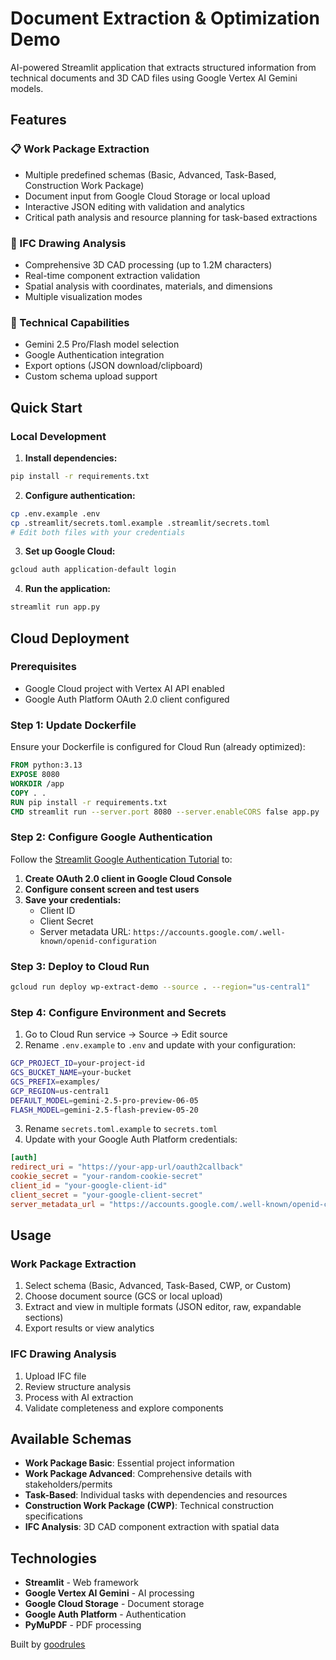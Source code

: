 # Document Extraction & Optimization Demo

AI-powered Streamlit application that extracts structured information from technical documents and 3D CAD files using Google Vertex AI Gemini models.

## Features

### 📋 Work Package Extraction
- Multiple predefined schemas (Basic, Advanced, Task-Based, Construction Work Package)
- Document input from Google Cloud Storage or local upload
- Interactive JSON editing with validation and analytics
- Critical path analysis and resource planning for task-based extractions

### 🎨 IFC Drawing Analysis
- Comprehensive 3D CAD processing (up to 1.2M characters)
- Real-time component extraction validation
- Spatial analysis with coordinates, materials, and dimensions
- Multiple visualization modes

### 🔧 Technical Capabilities
- Gemini 2.5 Pro/Flash model selection
- Google Authentication integration
- Export options (JSON download/clipboard)
- Custom schema upload support

## Quick Start

### Local Development

1. **Install dependencies:**
```bash
pip install -r requirements.txt
```

2. **Configure authentication:**
```bash
cp .env.example .env
cp .streamlit/secrets.toml.example .streamlit/secrets.toml
# Edit both files with your credentials
```

3. **Set up Google Cloud:**
```bash
gcloud auth application-default login
```

4. **Run the application:**
```bash
streamlit run app.py
```

## Cloud Deployment

### Prerequisites
- Google Cloud project with Vertex AI API enabled
- Google Auth Platform OAuth 2.0 client configured

### Step 1: Update Dockerfile
Ensure your Dockerfile is configured for Cloud Run (already optimized):
```dockerfile
FROM python:3.13
EXPOSE 8080
WORKDIR /app
COPY . .
RUN pip install -r requirements.txt
CMD streamlit run --server.port 8080 --server.enableCORS false app.py
```

### Step 2: Configure Google Authentication

Follow the [Streamlit Google Authentication Tutorial](https://docs.streamlit.io/develop/tutorials/authentication/google) to:

1. **Create OAuth 2.0 client in Google Cloud Console**
2. **Configure consent screen and test users**
3. **Save your credentials:**
   - Client ID
   - Client Secret
   - Server metadata URL: `https://accounts.google.com/.well-known/openid-configuration`

### Step 3: Deploy to Cloud Run
```bash
gcloud run deploy wp-extract-demo --source . --region="us-central1"
```

### Step 4: Configure Environment and Secrets
1. Go to Cloud Run service → Source → Edit source
2. Rename `.env.example` to `.env` and update with your configuration:
```bash
GCP_PROJECT_ID=your-project-id
GCS_BUCKET_NAME=your-bucket
GCS_PREFIX=examples/
GCP_REGION=us-central1
DEFAULT_MODEL=gemini-2.5-pro-preview-06-05
FLASH_MODEL=gemini-2.5-flash-preview-05-20
```
3. Rename `secrets.toml.example` to `secrets.toml`
4. Update with your Google Auth Platform credentials:
```toml
[auth]
redirect_uri = "https://your-app-url/oauth2callback"
cookie_secret = "your-random-cookie-secret"
client_id = "your-google-client-id"
client_secret = "your-google-client-secret"
server_metadata_url = "https://accounts.google.com/.well-known/openid-configuration"
```

## Usage

### Work Package Extraction
1. Select schema (Basic, Advanced, Task-Based, CWP, or Custom)
2. Choose document source (GCS or local upload)
3. Extract and view in multiple formats (JSON editor, raw, expandable sections)
4. Export results or view analytics

### IFC Drawing Analysis
1. Upload IFC file
2. Review structure analysis
3. Process with AI extraction
4. Validate completeness and explore components

## Available Schemas

- **Work Package Basic**: Essential project information
- **Work Package Advanced**: Comprehensive details with stakeholders/permits
- **Task-Based**: Individual tasks with dependencies and resources
- **Construction Work Package (CWP)**: Technical construction specifications
- **IFC Analysis**: 3D CAD component extraction with spatial data

## Technologies

- **Streamlit** - Web framework
- **Google Vertex AI Gemini** - AI processing
- **Google Cloud Storage** - Document storage
- **Google Auth Platform** - Authentication
- **PyMuPDF** - PDF processing

Built by [goodrules](https://github.com/goodrules)